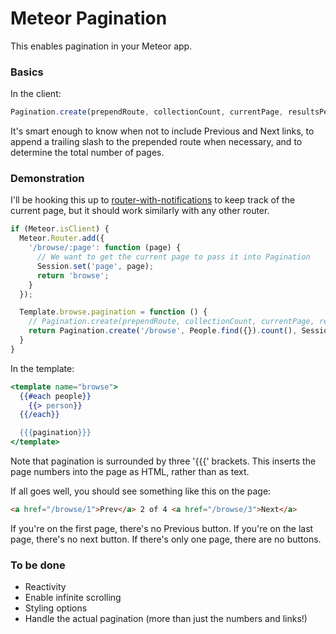 Meteor Pagination
==============================================

This enables pagination in your Meteor app.

### Basics

In the client:

```js
Pagination.create(prependRoute, collectionCount, currentPage, resultsPerPage);
```

It's smart enough to know when not to include Previous and Next links, to append a trailing slash to the prepended route when necessary, and to determine the total number of pages.

### Demonstration

I'll be hooking this up to [router-with-notifications](https://github.com/egtann/meteor-router) to keep track of the current page, but it should work similarly with any other router.

```js
if (Meteor.isClient) {
  Meteor.Router.add({
    '/browse/:page': function (page) {
      // We want to get the current page to pass it into Pagination
      Session.set('page', page);
      return 'browse';
    }
  });

  Template.browse.pagination = function () {
    // Pagination.create(prependRoute, collectionCount, currentPage, resultsPerPage);
    return Pagination.create('/browse', People.find({}).count(), Session.get('page'), 8);
  }
}
```

In the template:

```handlebars
<template name="browse">
  {{#each people}}
    {{> person}}
  {{/each}}

  {{{pagination}}}
</template>
```

Note that pagination is surrounded by three '{{{' brackets. This inserts the page numbers into the page as HTML, rather than as text.

If all goes well, you should see something like this on the page:

```html
<a href="/browse/1">Prev</a> 2 of 4 <a href="/browse/3">Next</a>
```

If you're on the first page, there's no Previous button. If you're on the last page, there's no next button. If there's only one page, there are no buttons.

### To be done

  - Reactivity
  - Enable infinite scrolling
  - Styling options
  - Handle the actual pagination (more than just the numbers and links!)

